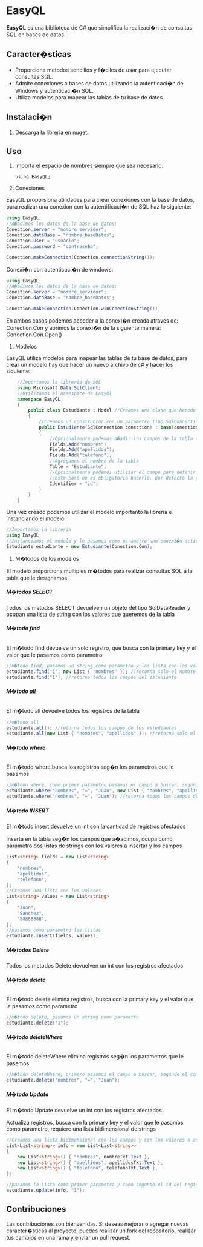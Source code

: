 # **EasyQL**
**EasyQL** es una biblioteca de C# que simplifica la realizaci�n de consultas SQL en bases de datos.
## **Caracter�sticas**
- Proporciona metodos sencillos y f�ciles de usar para ejecutar consultas SQL.
- Admite conexiones a bases de datos utilizando la autenticaci�n de Windows y autenticaci�n SQL.
- Utiliza modelos para mapear las tablas de tu base de datos.
## **Instalaci�n**
1. Descarga la libreria en nuget.
## **Uso**
1. Importa el espacio de nombres siempre que sea necesario: 

    `using EasyQL;`

1. Conexiones

EasyQL proporsiona utilidades para crear conexiones con la base de datos, para realizar una conexion con la autentificaci�n de SQL haz lo siguiente:

```csharp
using EasyQL;
//A�adimos los datos de la base de datos:
Conection.server = "nombre_servidor";
Conection.dataBase = "nombre_baseDatos";
Conection.user = "usuario";
Conection.password = "contrase�a";

Conection.makeConnection(Conection.connectionString());
```

Conexi�n con autenticaci�n de windows:
```csharp
using EasyQL;
//A�adimos los datos de la base de datos:
Conection.server = "nombre_servidor";
Conection.dataBase = "nombre_baseDatos";

Conection.makeConnection(Conection.winConectionString());
```


En ambos casos podemos acceder a la conexi�n creada atraves de: Conection.Con y abrimos la conexi�n de la siguiente manera: Conection.Con.Open()

1. Modelos

EasyQL utiliza modelos para mapear las tablas de tu base de datos, para crear un modelo hay que hacer un nuevo archivo de c# y hacer los siquiente:

```csharp
    //Importamos la libreria de SQL
    using Microsoft.Data.SqlClient;
    //Utilizamos el namespace de EasyQl
    namespace EasyQL
    {
        public class Estudiante : Model //Creamos una clase que herede de Model
        {
            //Creamos un constructor con un parametro tipo SqlConnection
            public Estudiante(SqlConnection conection) : base(conection)
            {
                //Opcionalmente podemos a�adir los campos de la tabla utilizando Fields.Add();
                Fields.Add("nombres");
                Fields.Add("apellidos");
                Fields.Add("telefono");
                //Agregamos el nombre de la tabla
                Table = "Estudiante";
                //Opcionalmente podemos utilizar el campo para definir la primary key de la tabla
                //Este paso no es obligatorio hacerlo, por defecto la primary key es id
                Identifier = "id";
            }
        }
    }
```
Una vez creado podemos utilizar el modelo importanto la libreria e instanciando el modelo
```csharp
//Importamos la libreria
using EasyQL;
//Instanciamos el modelo y le pasamos como parametro uno conexi�n activa
Estudiante estudiante = new Estudiante(Conection.Con);
```

1. M�todos de los modelos

El modelo proporciona multiples m�todos para realizar consultas SQL a la tabla que le designamos
##### **M�todos SELECT**
Todos los metodos SELECT devuelven un objeto del tipo SqlDataReader y ocupan una lista de string con los valores que queremos de la tabla
###### **M�todo find**
El m�todo find devuelve un solo registro, que busca con la primary key y el valor que le pasamos como parametro

```csharp
//m�todo find, pasamos un string como parametro y las lista con los valores, si se necesitan todos no se pasa ning�n parametro
estudiante.find("1", new List { "nombres" }); //retorna solo el nombre del estudiante
estudiante.find("1"); //retorna todos los campos del estudiante
```

###### **M�todo all**
El m�todo all devuelve todos los registros de la tabla

```csharp
//m�todo all
estudiante.all(); //retorna todos los campos de los estudiantes
estudiante.all(new List { "nombres", "apellidos" }); //retorna solo el nombre y apellido de los estudiantes
```

###### **M�todo where**
El m�todo where busca los registros seg�n los parametros que le pasemos

```csharp
//m�todo where, como primer parametro pasamos el campo a buscar, segundo pasamos el comparador y tercero el valor a comparar
estudiante.where("nombres", "=", "Juan", new List { "nombres", "apellidos" }); //retorna solo el nombre y apellido del estudiante
estudiante.where("nombres", "=", "Juan"); //retorna todos los campos del estudiante
```

##### **M�todo INSERT**
El m�todo insert devuelve un int con la cantidad de registros afectados

Inserta en la tabla seg�n los campos que a�adimos, ocupa como parametro dos listas de strings con los valores a insertar y los campos

```csharp
List<string> fields = new List<string>
{
    "nombres",
    "apellidos",
    "telefono",
};
//Creamos una lista con los valores
List<string> values = new List<string>
{
    "Juan",
    "Sanchez",
    "88888888",
};
//pasamos como parametro las listas
estudiante.insert(fields, values);
```

##### **M�todos Delete**
Todos los metodos Delete devuelven un int con los registros afectados
###### **M�todo delete**
El m�todo delete elimina registros, busca con la primary key y el valor que le pasamos como parametro

```csharp
//m�todo delete, pasamos un string como parametro
estudiante.delete("1");
```

###### **M�todo deleteWhere**
El m�todo deleteWhere elimina registros seg�n los parametros que le pasemos

```csharp
//m�todo deleteWhere, primero pasamos el campo a buscar, segundo el comparador y tercero el valor a comparar
estudiante.delete("nombres", "=", "Juan");
```

##### **M�todo Update**
El m�todo Update devuelve un int con los registros afectados

Actualiza registros, busca con la primary key y el valor que le pasamos como parametro, requiere una lista bidimensional de strings

```csharp
//Creamos una lista bidimensional con los campos y con los valores a actualizar
List<List<string>> info = new List<List<string>>
{
    new List<string>() { "nombres", nombreTxt.Text },
    new List<string>() { "apellidos", apellidosTxt.Text },
    new List<string>() { "telefono", telefonoTxt.Text },
};

//pasamos la lista como primer parametro y como segundo el id del registro a actualizar
estudiante.update(info, "1");
```

## **Contribuciones**
Las contribuciones son bienvenidas. Si deseas mejorar o agregar nuevas caracter�sticas al proyecto, puedes realizar un fork del repositorio, realizar tus cambios en una rama y enviar un pull request.
